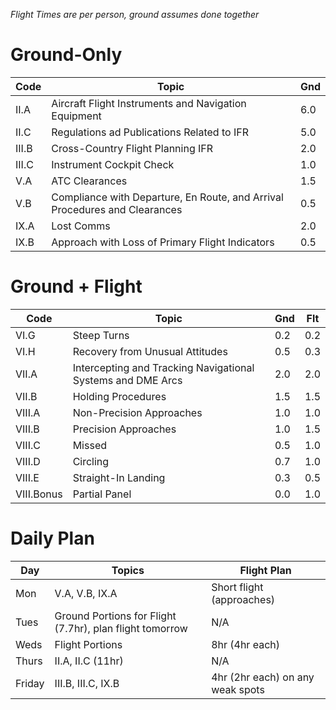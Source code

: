 *Flight Times are per person, ground assumes done together*

# Ground-Only
| Code  | Topic                                                                      | Gnd |
| ----- | -------------------------------------------------------------------------- | --- |
| II.A  | Aircraft Flight Instruments and Navigation Equipment                       | 6.0 |
| II.C  | Regulations ad Publications Related to IFR                                 | 5.0 |
| III.B | Cross-Country Flight Planning IFR                                          | 2.0 |
| III.C | Instrument Cockpit Check                                                   | 1.0 |
| V.A   | ATC Clearances                                                             | 1.5 |
| V.B   | Compliance with Departure, En Route, and Arrival Procedures and Clearances | 0.5 |
| IX.A  | Lost Comms                                                                 | 2.0 |
| IX.B  | Approach with Loss of Primary Flight Indicators                            | 0.5 |

# Ground + Flight
| Code       | Topic                                                       | Gnd | Flt |
| ---------- | ----------------------------------------------------------- | --- | --- |
| VI.G       | Steep Turns                                                 | 0.2 | 0.2 |
| VI.H       | Recovery from Unusual Attitudes                             | 0.5 | 0.3 |
| VII.A      | Intercepting and Tracking Navigational Systems and DME Arcs | 2.0 | 2.0 |
| VII.B      | Holding Procedures                                          | 1.5 | 1.5 |
| VIII.A     | Non-Precision Approaches                                    | 1.0 | 1.0 |
| VIII.B     | Precision Approaches                                        | 1.0 | 1.5 |
| VIII.C     | Missed                                                      | 0.5 | 1.0 |
| VIII.D     | Circling                                                    | 0.7 | 1.0 |
| VIII.E     | Straight-In Landing                                         | 0.3 | 0.5 |
| VIII.Bonus | Partial Panel                                               | 0.0 | 1.0 |


# Daily Plan
| Day    | Topics                             | Flight Plan                      |
| ------ | ---------------------------------- | -------------------------------- |
| Mon    | V.A, V.B, IX.A                     | Short flight  (approaches)       | 
| Tues   | Ground Portions for Flight (7.7hr), plan flight tomorrow | N/A                              |
| Weds   | Flight Portions                    | 8hr (4hr each)                   |
| Thurs  | II.A, II.C (11hr)                  | N/A                              |
| Friday | III.B, III.C, IX.B                 | 4hr (2hr each) on any weak spots |
